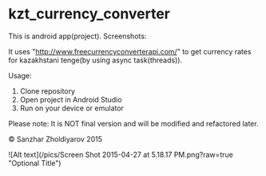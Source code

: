 # kzt_currency_converter
This is android app(project). 
Screenshots:


It uses "http://www.freecurrencyconverterapi.com/" to get currency rates for kazakhstani tenge(by using async task(threads)).

Usage:
 1) Clone repository
2) Open project in Android Studio
3) Run on your device or emulator

Please note:
It is NOT final version and will be modified and refactored later.

&copy;	 Sanzhar Zholdiyarov 2015

![Alt text](/pics/Screen Shot 2015-04-27 at 5.18.17 PM.png?raw=true "Optional Title")
